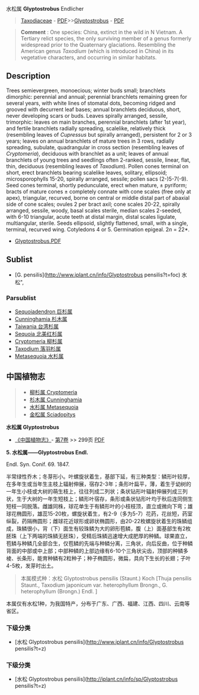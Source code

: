 水松属 **Glyptostrobus** Endlicher

> [Taxodiaceae](http://www.iplant.cn/info/Taxodiaceae?t=foc) - [PDF](http://www.iplant.cn/foc/pdf/Taxodiaceae.pdf)>>[Glyptostrobus](http://www.iplant.cn/info/Glyptostrobus?t=foc) - [PDF](http://www.iplant.cn/foc/pdf/Glyptostrobus.pdf)

> **Comment** : 
> One species: China, extinct in the wild in N Vietnam.
> A Tertiary relict species, the only surviving member of a genus formerly widespread prior to the Quaternary glaciations. Resembling the American genus *Taxodium* (which is introduced in China) in its vegetative characters, and occurring in similar habitats.

## Description

Trees semievergreen, monoecious; winter buds small; branchlets dimorphic: perennial and annual; perennial branchlets remaining green for several years, with white lines of stomatal dots, becoming ridged and grooved with decurrent leaf bases; annual branchlets deciduous, short, never developing scars or buds. Leaves spirally arranged, sessile, trimorphic: leaves on main branches, perennial branchlets (after 1st year), and fertile branchlets radially spreading, scalelike, relatively thick (resembling leaves of *Cupressus* but spirally arranged), persistent for 2 or 3 years; leaves on annual branchlets of mature trees in 3 rows, radially spreading, subulate, quadrangular in cross section (resembling leaves of *Cryptomeria*), deciduous with branchlet as a unit; leaves of annual branchlets of young trees and seedlings often 2-ranked, sessile, linear, flat, thin, deciduous (resembling leaves of *Taxodium*). Pollen cones terminal on short, erect branchlets bearing scalelike leaves, solitary, ellipsoid; microsporophylls 15-20, spirally arranged, sessile; pollen sacs (2-)5-7(-9). Seed cones terminal, shortly pedunculate, erect when mature, ±  pyriform; bracts of mature cones ±  completely connate with cone scales (free only at apex), triangular, recurved, borne on central or middle distal part of abaxial side of cone scales; ovules 2 per bract axil; cone scales 20-22, spirally arranged, sessile, woody, basal scales sterile, median scales 2-seeded, with 6-10 triangular, acute teeth at distal margin, distal scales ligulate, multiangular, sterile. Seeds ellipsoid, slightly flattened, small, with a single, terminal, recurved wing. Cotyledons 4 or 5. Germination epigeal. 2*n* = 22*.

* [Glyptostrobus.PDF](http://www.iplant.cn/foc/pdf/Glyptostrobus.pdf)

## Sublist

* [G.  pensilis](http://www.iplant.cn/info/Glyptostrobus pensilis?t=foc) 水松",

### Parsublist

* [Sequoiadendron  巨杉属](http://www.iplant.cn/info/Sequoiadendron?t=foc)
* [Cunninghamia  杉木属](http://www.iplant.cn/info/Cunninghamia?t=foc)
* [Taiwania  台湾杉属](http://www.iplant.cn/info/Taiwania?t=foc)
* [Sequoia  北美红杉属](http://www.iplant.cn/info/Sequoia?t=foc)
* [Cryptomeria  柳杉属](http://www.iplant.cn/info/Cryptomeria?t=foc)
* [Taxodium  落羽杉属](http://www.iplant.cn/info/Taxodium?t=foc)
* [Metasequoia  水杉属](http://www.iplant.cn/info/Metasequoia?t=foc)

## 中国植物志

> * [柳杉属  Cryptomeria](http://www.iplant.cn/info/Cryptomeria?t=z)
> * [杉木属  Cunninghamia](http://www.iplant.cn/info/Cunninghamia?t=z)
> * [水杉属  Metasequoia](http://www.iplant.cn/info/Metasequoia?t=z)
> * [金松属  Sciadopitys](http://www.iplant.cn/info/Sciadopitys?t=z)

**水松属 Glyptostrobus**

* [《中国植物志》](http://www.iplant.cn/frps)- [第7卷](http://www.iplant.cn/frps/vol/7) >> 299页 [PDF](http://www.iplant.cn/frps/pdf/7/299y.pdf)

**5. 水松属——Glyptostrobus Endl.**

Endl. Syn. Conif. 69. 1847.

半常绿性乔木；冬芽形小。叶螺旋状着生，基部下延，有三种类型：鳞形叶较厚，在多年生或当年生主枝上辐射伸展，宿存2-3年；条形叶扁平，薄，着生于幼树的一年生小枝或大树的萌生枝上，往往列成二列状；条状钻形叶辐射伸展列成三列状，生于大树的一年生短枝上；鳞形叶宿存，条形或条状钻形叶均于秋后连同侧生短枝一同脱落。雌雄同株，球花单生于有鳞形叶的小枝枝顶，直立或微向下弯；雄球花椭圆形，雄蕊15-20枚，螺旋状着生，有2-9（多为5-7）花药，花丝短，药室纵裂，药隔椭圆形；雌球花近球形或卵状椭圆形，由20-22枚螺旋状着生的珠鳞组成，珠鳞很小，背（下）面生有较珠鳞为大的卵形苞鳞，腹（上）面基部生有2枚胚珠（上下两端的珠鳞无胚珠），受精后珠鳞迅速增大成肥厚的种鳞。球果直立，苞鳞与种鳞几全部合生，仅苞鳞的先端与种鳞分离，三角状，向后反曲，位于种鳞背面的中部或中上部；中部种鳞的上部边缘有6-10个三角状尖齿，顶部的种鳞多棱、长条形，能育种鳞有2粒种子；种子椭圆形，微扁，具向下生长的长翅；子叶4-5枚，发芽时出土。

> 本属模式种：水松 Glyptostrobus pensilis (Staunt.) Koch [Thuja pensilis Staunt., Taxodium japonicum var. heterophyllum Brongn., G. heterophyllum (Brongn.) Endl. ]

本属仅有水松1种，为我国特产，分布于广东、广西、福建、江西、四川、云南等省区。

### 下级分类
* [水松  Glyptostrobus pensilis](http://www.iplant.cn/info/Glyptostrobus pensilis?t=z)

### 下级分类
* [水松  Glyptostrobus pensilis](http://iplant.cn/info/sp/Glyptostrobus pensilis?t=z)

